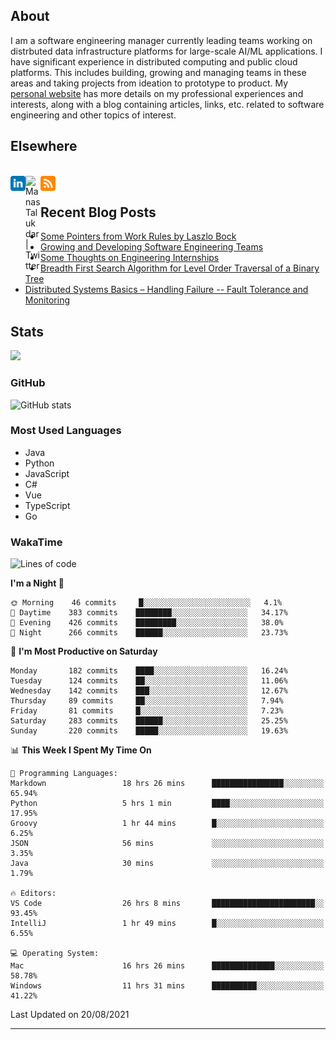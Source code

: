 ## About

I am a software engineering manager currently leading teams working on distrbuted data infrastructure platforms for large-scale AI/ML applications. I have significant experience in distributed computing and public cloud platforms. This includes building, growing and managing teams in these areas and taking projects from ideation to prototype to product. My [personal website](https://manastalukdar.github.io/) has more details on my professional experiences and interests, along with a blog containing articles, links, etc. related to software engineering and other topics of interest.

## Elsewhere

</br>

<a href="https://www.linkedin.com/in/manastalukdar" target="_blank">
  <img align="left" alt="Manas Talukdar | Linkedin" width="24px" src="https://raw.githubusercontent.com/edent/SuperTinyIcons/master/images/svg/linkedin.svg" />
</a>
<a href="https://www.twitter.com/manastalukdar" target="_blank">
  <img align="left" alt="Manas Talukdar | Twitter" width="24px" src="https://github.com/TheDudeThatCode/TheDudeThatCode/blob/master/Assets/Twitter.svg" />
</a>
<a href="https://manastalukdar.github.io/" target="_blank">
  <img align="left" alt="Manas Talukdar | Website" width="24px" src="https://github.com/edent/SuperTinyIcons/blob/master/images/svg/rss.svg" />
</a>

</br>

## Recent Blog Posts

<!-- BLOG:START -->
- [Some Pointers from Work Rules by Laszlo Bock](https://manastalukdar.github.io/blog/2020/01/25/work-rules-laszlo-bock-pointers/)
- [Growing and Developing Software Engineering Teams](https://manastalukdar.github.io/blog/2019/09/19/growing-developing-software-engineering-teams/)
- [Some Thoughts on Engineering Internships](https://manastalukdar.github.io/blog/2019/09/04/some-thoughts-on-engineering-internships/)
- [Breadth First Search Algorithm for Level Order Traversal of a Binary Tree](https://manastalukdar.github.io/blog/2019/08/29/breadth-first-search-binary-tree-level-order-traversal/)
- [Distributed Systems Basics – Handling Failure -- Fault Tolerance and Monitoring](https://manastalukdar.github.io/blog/2019/08/19/katemats-distributed-systems-fault-tolerance-monitoring/)
<!-- BLOG:END -->

## Stats

![](https://komarev.com/ghpvc/?username=manastalukdar)

### GitHub

![GitHub stats](https://github-readme-stats.vercel.app/api?username=manastalukdar&show_icons=true&hide_border=true&hide_rank=true&hide_title=true&icon_color=79ff97&text_color=cecac3&bg_color=4d4b4b)

### Most Used Languages

- Java
- Python
- JavaScript
- C#
- Vue
- TypeScript
- Go

<!--
![Top Langs](https://github-readme-stats.vercel.app/api/top-langs/?username=manastalukdar&layout=compact&hide_border=true&hide_title=true&icon_color=79ff97&text_color=cecac3&bg_color=4d4b4b)
-->

### WakaTime

<!--START_SECTION:waka-->
![Lines of code](https://img.shields.io/badge/From%20Hello%20World%20I%27ve%20Written-73289%20lines%20of%20code-blue)

**I'm a Night 🦉** 

```text
🌞 Morning    46 commits     █░░░░░░░░░░░░░░░░░░░░░░░░   4.1% 
🌆 Daytime    383 commits    ████████░░░░░░░░░░░░░░░░░   34.17% 
🌃 Evening    426 commits    █████████░░░░░░░░░░░░░░░░   38.0% 
🌙 Night      266 commits    ██████░░░░░░░░░░░░░░░░░░░   23.73%

```
📅 **I'm Most Productive on Saturday** 

```text
Monday       182 commits    ████░░░░░░░░░░░░░░░░░░░░░   16.24% 
Tuesday      124 commits    ██░░░░░░░░░░░░░░░░░░░░░░░   11.06% 
Wednesday    142 commits    ███░░░░░░░░░░░░░░░░░░░░░░   12.67% 
Thursday     89 commits     ██░░░░░░░░░░░░░░░░░░░░░░░   7.94% 
Friday       81 commits     █░░░░░░░░░░░░░░░░░░░░░░░░   7.23% 
Saturday     283 commits    ██████░░░░░░░░░░░░░░░░░░░   25.25% 
Sunday       220 commits    █████░░░░░░░░░░░░░░░░░░░░   19.63%

```


📊 **This Week I Spent My Time On** 

```text
💬 Programming Languages: 
Markdown                 18 hrs 26 mins      ████████████████░░░░░░░░░   65.94% 
Python                   5 hrs 1 min         ████░░░░░░░░░░░░░░░░░░░░░   17.95% 
Groovy                   1 hr 44 mins        █░░░░░░░░░░░░░░░░░░░░░░░░   6.25% 
JSON                     56 mins             ░░░░░░░░░░░░░░░░░░░░░░░░░   3.35% 
Java                     30 mins             ░░░░░░░░░░░░░░░░░░░░░░░░░   1.79%

🔥 Editors: 
VS Code                  26 hrs 8 mins       ███████████████████████░░   93.45% 
IntelliJ                 1 hr 49 mins        █░░░░░░░░░░░░░░░░░░░░░░░░   6.55%

💻 Operating System: 
Mac                      16 hrs 26 mins      ██████████████░░░░░░░░░░░   58.78% 
Windows                  11 hrs 31 mins      ██████████░░░░░░░░░░░░░░░   41.22%

```


 Last Updated on 20/08/2021
<!--END_SECTION:waka-->

---

<!--

**manastalukdar/manastalukdar** is a ✨ _special_ ✨ repository because its `README.md` (this file) appears on your GitHub profile.

Here are some ideas to get you started:

- 🔭 I’m currently working on ...
- 🌱 I’m currently learning ...
- 👯 I’m looking to collaborate on ...
- 🤔 I’m looking for help with ...
- 💬 Ask me about ...
- 📫 How to reach me: ...
- 😄 Pronouns: ...
- ⚡ Fun fact: ...
-->
